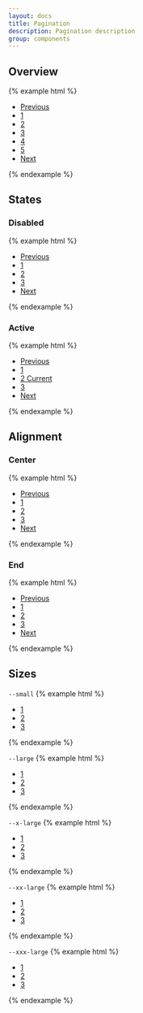 ```yaml
---
layout: docs
title: Pagination
description: Pagination description
group: components
---
```


## Overview ##
{% example html %}
<nav aria-label="Pagination example">
   <ul class="env-pagination env-list">
      <li class="env-pagination__item"><a class="env-pagination__link" href="#">Previous</a></li>
      <li class="env-pagination__item"><a class="env-pagination__link" href="#">1</a></li>
      <li class="env-pagination__item"><a class="env-pagination__link" href="#">2</a></li>
      <li class="env-pagination__item"><a class="env-pagination__link" href="#">3</a></li>
      <li class="env-pagination__item"><a class="env-pagination__link" href="#">4</a></li>
      <li class="env-pagination__item"><a class="env-pagination__link" href="#">5</a></li>
      <li class="env-pagination__item"><a class="env-pagination__link" href="#">Next</a></li>
   </ul>
</nav>
{% endexample %}

## States ##
### Disabled ###
{% example html %}
<nav aria-label="Pagination example">
   <ul class="env-pagination env-list">
      <li class="env-pagination__item">
         <a class="env-pagination__link env-is-disabled" href="#" tabindex="-1">Previous</a>
      </li>
      <li class="env-pagination__item"><a class="env-pagination__link" href="#">1</a></li>
      <li class="env-pagination__item"><a class="env-pagination__link" href="#">2</a></li>
      <li class="env-pagination__item"><a class="env-pagination__link" href="#">3</a></li>
      <li class="env-pagination__item"><a class="env-pagination__link" href="#">Next</a></li>
   </ul>
</nav>
{% endexample %}

### Active ###
{% example html %}
<nav aria-label="Pagination example">
   <ul class="env-pagination env-list">
      <li class="env-pagination__item"><a class="env-pagination__link" href="#">Previous</a></li>
      <li class="env-pagination__item"><a class="env-pagination__link" href="#">1</a></li>
      <li class="env-pagination__item">
         <a class="env-pagination__link env-is-active" href="#">2 <span class="env-assistive-text">Current</span></a>
      </li>
      <li class="env-pagination__item"><a class="env-pagination__link" href="#">3</a></li>
      <li class="env-pagination__item"><a class="env-pagination__link" href="#">Next</a></li>
   </ul>
</nav>
{% endexample %}

## Alignment ##
### Center ###
{% example html %}
<nav aria-label="Pagination example">
   <ul class="env-pagination env-pagination--center env-list">
      <li class="env-pagination__item"><a class="env-pagination__link" href="#">Previous</a></li>
      <li class="env-pagination__item"><a class="env-pagination__link" href="#">1</a></li>
      <li class="env-pagination__item"><a class="env-pagination__link" href="#">2</a></li>
      <li class="env-pagination__item"><a class="env-pagination__link" href="#">3</a></li>
      <li class="env-pagination__item"><a class="env-pagination__link" href="#">Next</a></li>
   </ul>
</nav>
{% endexample %}

### End ###
{% example html %}
<nav aria-label="Pagination example">
   <ul class="env-pagination env-pagination--end env-list">
      <li class="env-pagination__item"><a class="env-pagination__link" href="#">Previous</a></li>
      <li class="env-pagination__item"><a class="env-pagination__link" href="#">1</a></li>
      <li class="env-pagination__item"><a class="env-pagination__link" href="#">2</a></li>
      <li class="env-pagination__item"><a class="env-pagination__link" href="#">3</a></li>
      <li class="env-pagination__item"><a class="env-pagination__link" href="#">Next</a></li>
   </ul>
</nav>
{% endexample %}

## Sizes ##
`--small`
{% example html %}
<nav aria-label="Pagination example">
   <ul class="env-pagination env-pagination--small env-list">
      <li class="env-pagination__item"><a class="env-pagination__link" href="#">1</a></li>
      <li class="env-pagination__item"><a class="env-pagination__link" href="#">2</a></li>
      <li class="env-pagination__item"><a class="env-pagination__link" href="#">3</a></li>
   </ul>
</nav>
{% endexample %}

`--large`
{% example html %}
<nav aria-label="Pagination example">
   <ul class="env-pagination env-pagination--large env-list">
      <li class="env-pagination__item"><a class="env-pagination__link" href="#">1</a></li>
      <li class="env-pagination__item"><a class="env-pagination__link" href="#">2</a></li>
      <li class="env-pagination__item"><a class="env-pagination__link" href="#">3</a></li>
   </ul>
</nav>
{% endexample %}

`--x-large`
{% example html %}
<nav aria-label="Pagination example">
   <ul class="env-pagination env-pagination--x-large env-list">
      <li class="env-pagination__item"><a class="env-pagination__link" href="#">1</a></li>
      <li class="env-pagination__item"><a class="env-pagination__link" href="#">2</a></li>
      <li class="env-pagination__item"><a class="env-pagination__link" href="#">3</a></li>
   </ul>
</nav>
{% endexample %}

`--xx-large`
{% example html %}
<nav aria-label="Pagination example">
   <ul class="env-pagination env-pagination--xx-large env-list">
      <li class="env-pagination__item"><a class="env-pagination__link" href="#">1</a></li>
      <li class="env-pagination__item"><a class="env-pagination__link" href="#">2</a></li>
      <li class="env-pagination__item"><a class="env-pagination__link" href="#">3</a></li>
   </ul>
</nav>
{% endexample %}

`--xxx-large`
{% example html %}
<nav aria-label="Pagination example">
   <ul class="env-pagination env-pagination--xxx-large env-list">
      <li class="env-pagination__item"><a class="env-pagination__link" href="#">1</a></li>
      <li class="env-pagination__item"><a class="env-pagination__link" href="#">2</a></li>
      <li class="env-pagination__item"><a class="env-pagination__link" href="#">3</a></li>
   </ul>
</nav>
{% endexample %}
 

